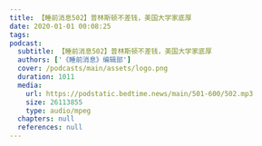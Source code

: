 ```yaml
---
title: 【睡前消息502】普林斯顿不差钱，美国大学家底厚
date: 2020-01-01 00:08:25
tags:
podcast:
  subtitle: 【睡前消息502】普林斯顿不差钱，美国大学家底厚
  authors: ['《睡前消息》编辑部']
  cover: /podcasts/main/assets/logo.png
  duration: 1011
  media:
    url: https://podstatic.bedtime.news/main/501-600/502.mp3
    size: 26113855
    type: audio/mpeg
  chapters: null
  references: null
---
```

